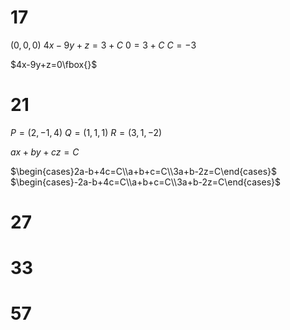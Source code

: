 # 17

$(0,0,0)$
$4x-9y+z=3+C$
$0=3+C$
$C=-3$

$4x-9y+z=0\fbox{}$

# 21

$P=(2,-1,4)$
$Q=(1,1,1)$
$R=(3,1,-2)$

$ax+by+cz=C$

$\begin{cases}2a-b+4c=C\\a+b+c=C\\3a+b-2z=C\end{cases}$
$\begin{cases}-2a-b+4c=C\\a+b+c=C\\3a+b-2z=C\end{cases}$


# 27

# 33

# 57
